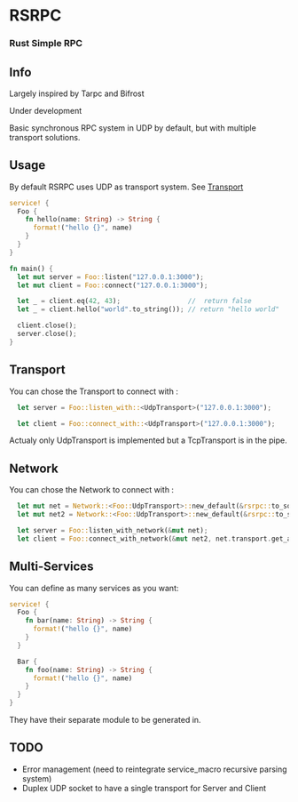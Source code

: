 # RSRPC

### Rust Simple RPC

## Info

Largely inspired by Tarpc and Bifrost

Under development

Basic synchronous RPC system in UDP by default, but with multiple transport solutions.

## Usage

By default RSRPC uses UDP as transport system. See [Transport](#transport)

```rust
service! {
  Foo {
    fn hello(name: String) -> String {
      format!("hello {}", name)
    }
  }
}

fn main() {
  let mut server = Foo::listen("127.0.0.1:3000");
  let mut client = Foo::connect("127.0.0.1:3000");

  let _ = client.eq(42, 43);                 //  return false
  let _ = client.hello("world".to_string()); // return "hello world"

  client.close();
  server.close();
}
```

## Transport

You can chose the Transport to connect with :

```rust
  let server = Foo::listen_with::<UdpTransport>("127.0.0.1:3000");

  let client = Foo::connect_with::<UdpTransport>("127.0.0.1:3000");
```

Actualy only UdpTransport is implemented but a TcpTransport is in the pipe.

## Network

You can chose the Network to connect with :

```rust
  let mut net = Network::<Foo::UdpTransport>::new_default(&rsrpc::to_socket_addr("127.0.0.1:3000"));
  let mut net2 = Network::<Foo::UdpTransport>::new_default(&rsrpc::to_socket_addr("127.0.0.1:3001"));

  let server = Foo::listen_with_network(&mut net);
  let client = Foo::connect_with_network(&mut net2, net.transport.get_addr());
```

## Multi-Services

You can define as many services as you want:

```rust
service! {
  Foo {
    fn bar(name: String) -> String {
      format!("hello {}", name)
    }
  }

  Bar {
    fn foo(name: String) -> String {
      format!("hello {}", name)
    }
  }
}
```

They have their separate module to be generated in.

## TODO

- Error management (need to reintegrate service_macro recursive parsing system)
- Duplex UDP socket to have a single transport for Server and Client